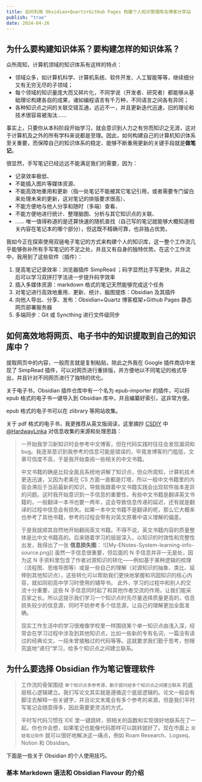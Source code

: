 ```yaml
---
title: 如何利用 Obsidian+Quartz+GitHub Pages 构建个人知识管理库及博客分享站
publish: "true"
date: 2024-04-26
---
```

## 为什么要构建知识体系？要构建怎样的知识体系？

众所周知，计算机领域的知识体系有这样的特点：
- 领域众多，如计算机科学、计算机系统、软件开发、人工智能等等，继续细分又有无穷无尽的子领域；
- 每个领域的知识量庞大而又碎片化，不同学说（开发者、研究者）都能够从基础理论构建各自的成果，诸如编程语言有千万种，不同语言之间各有异同；
- 各种知识点之间的关联交错互通，远近不一，并且更新迭代迅速，旧的理论和技术很容易被淘汰……

事实上，只要你从本科阶段开始学习，就会意识到人力之有穷而知识之无涯，这对于计算机及之外的所有学科来说都是至理。因此，如何构建自己的计算机知识体系至关重要，而保障自己的知识体系的稳定、能够不断重用更新的关键手段就是**做笔记**。

很显然，手写笔记已经远远不能满足我们的需要，因为：
- 记录效率极低、
- 不能插入图片等媒体资源、
- 不能高效地重用和更新（指一处笔记不能被其它笔记引用，或者需要专门留白来处理未来的更新，这对笔记的排版要求很高）、
- 不能方便地与他人分享和随时（多端）查看、
- 不能方便地进行统计、整理脑图、分析与其它知识点的关联、
- ……
唯一值得称道的是还算快速的随机查找（自己写的笔记就能够大概知道相关内容在笔记本的哪个部分），但这既不精确可靠，也非独占优势。

我如今正在探索使用双链电子笔记的方式来构建个人的知识库，这一整个工作流几乎能够弥补所有手写笔记的不足之处，并且又有自身的独特优势。在这个工作流中，我用到了这些软件（插件）：
1. 提高笔记记录效率：浏览器插件 SimpRead ；码字显然比手写更快，并且之后可以学习双拼打字法进一步提升码字效率
2. 插入多媒体资源：markdown 格式的笔记天然能够完成这个任务
3. 对笔记进行高效地重用、更新、统计、脑图提炼：Obsidian 及其插件
4. 向他人导出、分享、发布：Obsidian+Quartz 博客框架+Github Pages 静态网页部署服务器
5. 多端同步：Git 或 Syncthing 进行文件级同步

## 如何高效地将网页、电子书中的知识提取到自己的知识库中？

提取网页中的内容，一般而言就是复制粘贴，除此之外我在 Google 插件商店中发现了 SimpRead 插件，可以对网页进行重排版，并方便地以不同笔记的格式导出，并且针对不同网页进行了独特的优化。

关于电子书，Obsidian 插件仓库中有一个名为 epub-importer 的插件，可以将 epub 格式的电子书一键导入到 Obsidian 库中，并且编纂好索引，这非常方便。

epub 格式的电子书可以在 zlibrary 等网站收集。

关于 pdf 格式的电子书，我更推荐从英文版阅读，这里摘抄 [CSDIY](https://csdiy.wiki/%E5%BF%85%E5%AD%A6%E5%B7%A5%E5%85%B7/workflow/#_1) 中 [@HardwayLinka](https://github.com/HardwayLinka) 对信息收集的来源和处理思路：

> 一开始我学习新知识时会参考中文博客，但在代码实践时往往会发现漏洞和bug。我逐渐意识到我参考的信息可能是错误的，毕竟发博客的门槛低，文章可信度不高，于是我开始查阅一些相关的中文书籍。
> 
> 中文书籍的确是比较全面且系统地讲解了知识点，但众所周知，计算机技术更迭迅速，又因为老美在 CS 方面一直都是灯塔，所以一般中文书籍里的内容会滞后于当前最新的知识，导致我跟着中文书籍实践会出现软件版本差异的问题。这时我开始意识到一手信息的重要性，有些中文书籍是翻译英文书籍的，一般翻译一本书也要一两年，这会导致信息传递的延迟，还有就是翻译的过程中信息会有损失。如果一本中文书籍不是翻译的呢，那么它大概率也参考了其他书籍，参考的过程会带有对英文原著中语义理解的偏差。
> 
> 于是我就顺其自然地开始翻阅英文书籍。不得不说，英文书籍内容的质量整体是比中文书籍高的。后来随着学习的层层深入，以知识的时效性和完整性出发，我得出了一张 **信息损失图**：
> ![[My-ENotes-System-learning-info-source.png]]
> 虽然一手信息很重要，但后面的 N 手信息并非一无是处，因为这 N 手资料里包含了作者对源知识的转化——例如基于某种逻辑的梳理（流程图、思维导图等）或是一些自己的理解（对源知识的抽象、类比、延伸到其他知识点），这些转化可以帮助我们更快地掌握和巩固知识的核心内容，就如同初高中学习时使用的辅导书。 此外，学习的过程中和别人的交流十分重要，这些 N 手信息同时起了和其他作者交流的作用，让我们能采百家之长。所以这提示我们学习一个知识点时先尽量选择质量更高的，信息损失较少的信息源，同时不妨参考多个信息源，让自己的理解更加全面准确。
> 
> 现实工作生活中的学习很难像学校里一样围绕某个单一知识点由浅入深，经常会在学习过程中涉及到其他知识点，比如一些新的专有名词，一篇没有读过的经典论文，一段未曾接触过的代码等等。这就要求我们勤于思考，刨根究底地“递归”学习，给多个知识点之间建立联系。

## 为什么要选择 Obsidian 作为笔记管理软件

> 工作流的骨架围绕 `单个知识点多参考源，勤于提问给多个知识点之间建立联系` 的底层核心逻辑建立。我们写论文其实就是遵循这个底层逻辑的。论文一般会有脚注去解释一些关键字，并且论文末尾会有多个参考的来源，但是我们平时写笔记会随意得多，因此需要更灵活的方式。
> 
> 平时写代码习惯在 IDE 里一键跳转，把相关的函数和实现很好地联系在了一起。你也许会想，如果笔记也能像代码那样可以跳转就好了。现在市面上 `双链笔记软件` 就可以很好地解决这一痛点，例如 Roam Research、Logseq、Notion 和 Obsidian。

下面是一些关于 Obsidian 的个人使用技巧。

### 基本 Markdown 语法和 Obsidian Flavour 的介绍

